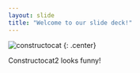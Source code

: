 ```yaml
---
layout: slide
title: "Welcome to our slide deck!"
---
```


![constructocat](https://octodex.github.com/images/constructocat2.jpg)
{: .center}

Constructocat2 looks funny!
